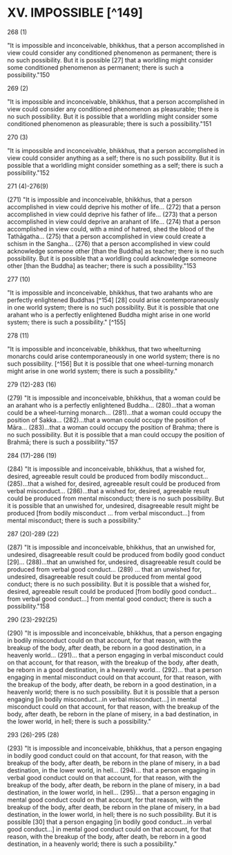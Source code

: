 # XV. IMPOSSIBLE [^149]

268 (1)

"It is impossible and inconceivable, bhikkhus, that a person accomplished in view could consider any conditioned phenomenon as permanent; there is no such possibility. But it is possible [27] that a worldling might consider some conditioned phenomenon as permanent; there is such a possibility."150

269 (2)

"It is impossible and inconceivable, bhikkhus, that a person accomplished in view could consider any conditioned phenomenon as pleasurable; there is no such possibility. But it is possible that a worldling might consider some conditioned phenomenon as pleasurable; there is such a possibility."151

270 (3)

"It is impossible and inconceivable, bhikkhus, that a person accomplished in view could consider anything as a self; there is no such possibility. But it is possible that a worldling might consider something as a self; there is such a possibility."152

271 (4)-276(9)

(271) "It is impossible and inconceivable, bhikkhus, that a person accomplished in view could deprive his mother of life... (272) that a person accomplished in view could deprive his father of life... (273) that a person accomplished in view could deprive an arahant of life... (274) that a person accomplished in view could, with a mind of hatred, shed the blood of the Tathāgatha... (275) that a person accomplished in view could create a schism in the Sangha... (276) that a person accomplished in view could acknowledge someone other [than the Buddha] as teacher; there is no such possibility. But it is possible that a worldling could acknowledge someone other [than the Buddha] as teacher; there is such a possibility."153

277 (10)

"It is impossible and inconceivable, bhikkhus, that two arahants who are perfectly enlightened Buddhas [^154] [28] could arise contemporaneously in one world system; there is no such possibility. But it is possible that one arahant who is a perfectly enlightened Buddha might arise in one world system; there is such a possibility." [^155]

278 (11)

"It is impossible and inconceivable, bhikkhus, that two wheelturning monarchs could arise contemporaneously in one world system; there is no such possibility. [^156] But it is possible that one wheel-turning monarch might arise in one world system; there is such a possibility."

279 (12)-283 (16)

(279) "It is impossible and inconceivable, bhikkhus, that a woman could be an arahant who is a perfectly enlightened Buddha... (280)...that a woman could be a wheel-turning monarch... (281)...that a woman could occupy the position of Sakka... (282)...that a woman could occupy the position of Māra... (283)...that a woman could occupy the position of Brahma; there is no such possibility. But it is possible that a man could occupy the position of Brahmā; there is such a possibility."157

284 (17)-286 (19)

(284) "It is impossible and inconceivable, bhikkhus, that a wished for, desired, agreeable result could be produced from bodily misconduct... (285)...that a wished for, desired, agreeable result could be produced from verbal misconduct... (286)...that a wished for, desired, agreeable result could be produced from mental misconduct; there is no such possibility. But it is possible that an unwished for, undesired, disagreeable result might be produced [from bodily misconduct ... from verbal misconduct...] from mental misconduct; there is such a possibility."

287 (20)-289 (22)

(287) "It is impossible and inconceivable, bhikkhus, that an unwished for, undesired, disagreeable result could be produced from bodily good conduct [29]... (288)...that an unwished for,
undesired, disagreeable result could be produced from verbal good conduct... (289) ... that an unwished for, undesired, disagreeable result could be produced from mental good conduct; there is no such possibility. But it is possible that a wished for, desired, agreeable result could be produced [from bodily good conduct... from verbal good conduct...] from mental good conduct; there is such a possibility."158

290 (23)-292(25)

(290) "It is impossible and inconceivable, bhikkhus, that a person engaging in bodily misconduct could on that account, for that reason, with the breakup of the body, after death, be reborn in a good destination, in a heavenly world... (291)... that a person engaging in verbal misconduct could on that account, for that reason, with the breakup of the body, after death, be reborn in a good destination, in a heavenly world... (292)... that a person engaging in mental misconduct could on that account, for that reason, with the breakup of the body, after death, be reborn in a good destination, in a heavenly world; there is no such possibility. But it is possible that a person engaging [in bodily misconduct...in verbal misconduct...] in mental misconduct could on that account, for that reason, with the breakup of the body, after death, be reborn in the plane of misery, in a bad destination, in the lower world, in hell; there is such a possibility."

293 (26)-295 (28)

(293) "It is impossible and inconceivable, bhikkhus, that a person engaging in bodily good conduct could on that account, for that reason, with the breakup of the body, after death, be reborn in the plane of misery, in a bad destination, in the lower world, in hell... (294)... that a person engaging in verbal good conduct could on that account, for that reason, with the breakup of the body, after death, be reborn in the plane of misery, in a bad destination, in the lower world, in hell... (295)... that a person engaging in mental good conduct could on that account, for that reason, with the breakup of the body, after death, be reborn in the plane of misery, in a bad destination, in the lower world, in hell; there is no such possibility. But it is possible [30] that a person engaging [in bodily good conduct...in verbal
good conduct...] in mental good conduct could on that account, for that reason, with the breakup of the body, after death, be reborn in a good destination, in a heavenly world; there is such a possibility."

